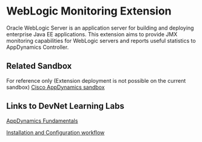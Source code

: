 # WebLogic Monitoring Extension

Oracle WebLogic Server is an application server for building and deploying enterprise Java EE applications. This extension aims to provide JMX monitoring capabilities for WebLogic servers and reports useful statistics to AppDynamics Controller.

## Related Sandbox

For reference only (Extension deployment is not possible on the current sandbox) [Cisco AppDynamics sandbox](https://devnetsandbox.cisco.com/RM/Diagram/Index/9e056219-ab84-4741-9485-de3d3446caf2?diagramType=Topology)

## Links to DevNet Learning Labs

[AppDynamics Fundamentals](https://developer.cisco.com/learning/modules/appdynamics-fundamentals)

[Installation and Configuration workflow](https://github.com/Appdynamics/weblogic-monitoring-extension/blob/master/README.md)